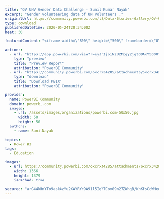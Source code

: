 ```yaml
---
title: "OV UNV Gender Data Challenge - Sunil Kumar Nayak"
excerpt: "Gender volunteering data of UN Volunteers ."
originalUrl: https://community.powerbi.com/t5/Data-Stories-Gallery/OV-UNV-Gender-Data-Challenge-Sunil-Kumar-Nayak/m-p/1116931
type: download
publishedDateTime: 2020-05-24T20:34:00Z
heat: 50

featuredContent: "<iframe width=\"800\" height=\"500\" frameborder=\"0\" src=\"https://app.powerbi.com/view?r=eyJrIjoiN2U2MzgyZjgtODAxYS00OTg5LWFjOWMtNzMwM2M1MzFkYTkxIiwidCI6ImUwMTE5OGU4LWExMzItNDc2OC04OWY4LTNjMGZkNDE2ZjBjNCJ9\"></iframe>"

actions:
  - url: "https://app.powerbi.com/view?r=eyJrIjoiN2U2MzgyZjgtODAxYS00OTg5LWFjOWMtNzMwM2M1MzFkYTkxIiwidCI6ImUwMTE5OGU4LWExMzItNDc2OC04OWY4LTNjMGZkNDE2ZjBjNCJ9"
    type: "preview"
    title: "Preview Report"
    attribution: "PowerBI Community"
  - url: "https://community.powerbi.com/oxcrx34285/attachments/oxcrx34285/DataStoriesGallery/3994/2/OV%20UNV%20Gender%20Data%20Challenge%20-%20Sunil%20Kumar%20Nayak.pbix"
    type: "download"
    title: "Download PBIX"
    attribution: "PowerBI Community"

provider:
  name: PowerBI Community
  domain: powerbi.com
  images:
    - url: /assets/images/organizations/powerbi.com-50x50.jpg
      width: 50
      height: 50
  authors:
    - name: SunilNayak

topics:
  - Power BI
tags:
  - Education

images:
  - url: https://community.powerbi.com/oxcrx34285/attachments/oxcrx34285/DataStoriesGallery/3994/1/DATA.png
    width: 1366
    height: 1379
    isCached: true

secured: "arG44kHnYTo9ask8zYu2XAYRYr9A91l5IqYTCox09n27ZWhgB/KhKfsCcWHewTS4Oh3VvIQRtsItzNh2QdCHq2Mb+w/M3ul0bUo7zIMk6wBcKNNkQx39uAxq6avjUWOE6uFaIGNYq+gO5Qp9aMnnJaDUU7vJFz4xhJXs6CrTQ1IqxbLd6ZelMOhSUa67Lcm6xemDdBGfIEz4Oi/UpCbXEmiv6QVOFez4g4OZYBqxxKQg0NlO9Imr6Q42WYeATeoOwTdezVFufeKmhivkaLf2cXBxCryP3beqrgQNPGGarW6HO1uf+wUfkodKcI3Pt3+kVsu2U1fGwgW3ynluL0XkuSynf41PtPulPycvS+YqONkOXTZlx2AvzAPJl9rryueQ/EUcEIS+BWY9d8WFrAENjQ==;NWrdCDRc/E0REqD+emP4dw=="
---
```



